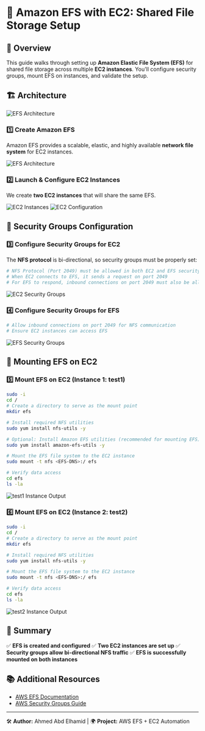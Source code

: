 # 📘 Amazon EFS with EC2: Shared File Storage Setup

## 🚀 Overview
This guide walks through setting up **Amazon Elastic File System (EFS)** for shared file storage across multiple **EC2 instances**. You'll configure security groups, mount EFS on instances, and validate the setup.

## 🏗️ Architecture
![EFS Architecture](./assets/EFS-Architecture.png)

### **1️⃣ Create Amazon EFS**
Amazon EFS provides a scalable, elastic, and highly available **network file system** for EC2 instances.

![EFS Architecture](./assets/EFS.png)

### **2️⃣ Launch & Configure EC2 Instances**
We create **two EC2 instances** that will share the same EFS.

![EC2 Instances](./assets/2-ECS.png)
![EC2 Configuration](./assets/Configure-EC2.png)

## 🔐 Security Groups Configuration
### **3️⃣ Configure Security Groups for EC2**
The **NFS protocol** is bi-directional, so security groups must be properly set:

```bash
# NFS Protocol (Port 2049) must be allowed in both EC2 and EFS security groups
# When EC2 connects to EFS, it sends a request on port 2049
# For EFS to respond, inbound connections on port 2049 must also be allowed
```

![EC2 Security Groups](./assets/EC2-SGs.png)

### **4️⃣ Configure Security Groups for EFS**
```bash
# Allow inbound connections on port 2049 for NFS communication
# Ensure EC2 instances can access EFS
```

![EFS Security Groups](./assets/EFS-SGs.png)

## 🔗 Mounting EFS on EC2
### **5️⃣ Mount EFS on EC2 (Instance 1: test1)**
```bash
sudo -i
cd /
# Create a directory to serve as the mount point
mkdir efs

# Install required NFS utilities
sudo yum install nfs-utils -y

# Optional: Install Amazon EFS utilities (recommended for mounting EFS)
sudo yum install amazon-efs-utils -y

# Mount the EFS file system to the EC2 instance
sudo mount -t nfs <EFS-DNS>:/ efs

# Verify data access
cd efs
ls -la
```

![test1 Instance Output](./assets/test1-Instance.png)

### **6️⃣ Mount EFS on EC2 (Instance 2: test2)**
```bash
sudo -i
cd /
# Create a directory to serve as the mount point
mkdir efs

# Install required NFS utilities
sudo yum install nfs-utils -y

# Mount the EFS file system to the EC2 instance
sudo mount -t nfs <EFS-DNS>:/ efs

# Verify data access
cd efs
ls -la
```

![test2 Instance Output](./assets/test2-Instance.png)

## 🎯 Summary
✅ **EFS is created and configured**
✅ **Two EC2 instances are set up**
✅ **Security groups allow bi-directional NFS traffic**
✅ **EFS is successfully mounted on both instances**

## 📚 Additional Resources
- [AWS EFS Documentation](https://docs.aws.amazon.com/efs/latest/ug/)
- [AWS Security Groups Guide](https://docs.aws.amazon.com/vpc/latest/userguide/VPC_SecurityGroups.html)

---
🛠 **Author:** Ahmed Abd Elhamid |  🌍 **Project:** AWS EFS + EC2 Automation


